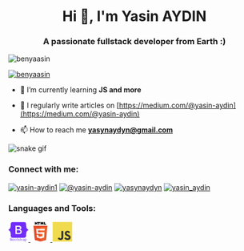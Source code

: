 
<h1 align="center">Hi 👋, I'm Yasin AYDIN</h1>
<h3 align="center">A passionate fullstack developer from Earth :)</h3>

<p align="left"> <img src="https://komarev.com/ghpvc/?username=benyaasin&label=Profile%20views&color=0e75b6&style=flat" alt="benyaasin" /> </p>

<p align="left"> <a href="https://github.com/ryo-ma/github-profile-trophy"><img src="https://github-profile-trophy.vercel.app/?username=benyaasin" alt="benyaasin" /></a> </p>

- 🌱 I’m currently learning **JS and more**

- 📝 I regularly write articles on [https://medium.com/@yasin-aydin](https://medium.com/@yasin-aydin)

- 📫 How to reach me **yasynaydyn@gmail.com**


![snake gif](https://github.com/benyaasin/benyaasin/blob/output/github-contribution-grid-snake.gif)

<h3 align="left">Connect with me:</h3>
<p align="left">
<a href="https://linkedin.com/in/yasin-aydin1" target="blank"><img align="center" src="https://raw.githubusercontent.com/rahuldkjain/github-profile-readme-generator/master/src/images/icons/Social/linked-in-alt.svg" alt="yasin-aydin1" height="30" width="40" /></a>
<a href="https://medium.com/@yasin-aydin" target="blank"><img align="center" src="https://raw.githubusercontent.com/rahuldkjain/github-profile-readme-generator/master/src/images/icons/Social/medium.svg" alt="@yasin-aydin" height="30" width="40" /></a>
<a href="https://www.hackerrank.com/yasynaydyn" target="blank"><img align="center" src="https://raw.githubusercontent.com/rahuldkjain/github-profile-readme-generator/master/src/images/icons/Social/hackerrank.svg" alt="yasynaydyn" height="30" width="40" /></a>
<a href="https://www.leetcode.com/yasin_aydin" target="blank"><img align="center" src="https://raw.githubusercontent.com/rahuldkjain/github-profile-readme-generator/master/src/images/icons/Social/leet-code.svg" alt="yasin_aydin" height="30" width="40" /></a>
</p>

<h3 align="left">Languages and Tools:</h3>
<p align="left"> <a href="https://getbootstrap.com" target="_blank" rel="noreferrer"> <img src="https://raw.githubusercontent.com/devicons/devicon/master/icons/bootstrap/bootstrap-plain-wordmark.svg" alt="bootstrap" width="40" height="40"/> </a> <a href="https://www.w3.org/html/" target="_blank" rel="noreferrer"> <img src="https://raw.githubusercontent.com/devicons/devicon/master/icons/html5/html5-original-wordmark.svg" alt="html5" width="40" height="40"/> </a> <a href="https://developer.mozilla.org/en-US/docs/Web/JavaScript" target="_blank" rel="noreferrer"> <img src="https://raw.githubusercontent.com/devicons/devicon/master/icons/javascript/javascript-original.svg" alt="javascript" width="40" height="40"/> </a> </p>



